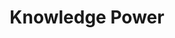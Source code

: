 ---
pid: ws74
title: Knowledge Power
location_transcription: 5th+Market - Independence mall
coordinates: "[-75.149407993294, 39.950904876044]"
zipcode: '19135'
gen_neighborhood: Northeast Philadelphia
neighborhood: Tacony
outside_phl: 
age: '38'
age_range: 30-39
instagram: 
image_file_name: ws_74.jpg
proposal_transcription: Children participating in class, raising their hands (knowledge
  power)
topic: Education
topic_summary: '0'
type: Other No Form
keywords_other: 
credit: 
image_labels: 
twitter: 
facebook: 
permalink: "/monuments/ws74/"
layout: item-page
---